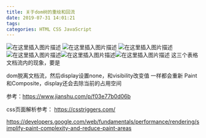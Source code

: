 ```yaml
---
title: 关于dom树的重绘和回流
date: 2019-07-31 14:01:21
tags: 
categories: HTML CSS JavaScript
---
```


<!--more-->

![在这里插入图片描述](https://img-blog.csdnimg.cn/20190731135217366.png?x-oss-process=image/watermark,type_ZmFuZ3poZW5naGVpdGk,shadow_10,text_aHR0cHM6Ly9ibG9nLmNzZG4ubmV0L2FydmluMA==,size_16,color_FFFFFF,t_70)
![在这里插入图片描述](https://img-blog.csdnimg.cn/20190731135014473.png)
![在这里插入图片描述](https://img-blog.csdnimg.cn/20190731164258632.png)![在这里插入图片描述](https://img-blog.csdnimg.cn/20190731135041334.png)![在这里插入图片描述](https://img-blog.csdnimg.cn/20190731135053728.png)![在这里插入图片描述](https://img-blog.csdnimg.cn/20190731135100205.png)
这三个表格文档流内的现象，要是

dom脱离文档流，然后display设置none，和visibility改变值 一样都会重新 Paint和Composite，display还会去除当前的占用空间


参考：https://www.jianshu.com/p/f03e77b0d06b

css页面解析参考： https://csstriggers.com/

https://developers.google.com/web/fundamentals/performance/rendering/simplify-paint-complexity-and-reduce-paint-areas

